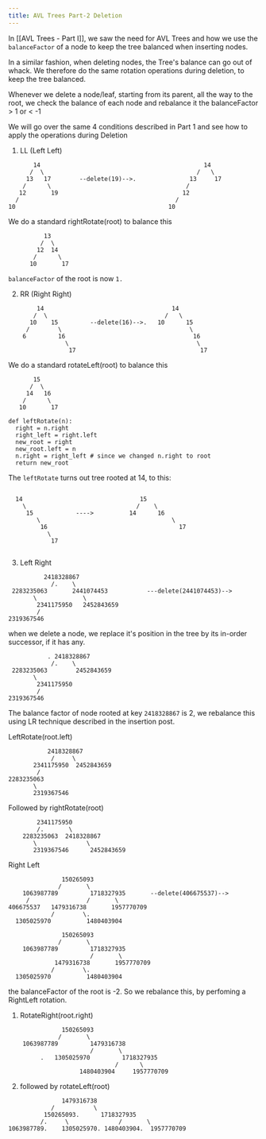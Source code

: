 ```yaml
---
title: AVL Trees Part-2 Deletion
---
```



In [[AVL Trees - Part I]], we saw the need for AVL Trees and how we use the `balanceFactor` of a node to keep the tree balanced when inserting nodes. 

In a similar fashion, when deleting nodes, the Tree's balance can go out of whack. We therefore do the same rotation operations during deletion, to keep the tree balanced.

Whenever we delete a node/leaf, starting from its parent, all the way to the root, we check the balance of each node and rebalance it the balanceFactor > 1 or < -1 


We will go over the same 4 conditions described in Part 1 and see how to apply the operations during Deletion


1. LL (Left  Left)

```
       14                                              14
      /  \                                           /   \
     13   17        --delete(19)-->.               13     17
    /      \                                      /
   12       19                                   12
  /                                            /
10                                           10
```


We do a standard rightRotate(root) to balance this
```
          13
         /  \
        12  14
       /      \
      10       17

```

`balanceFactor` of the root is now `1.`

2. RR (Right Right)

```
        14                                    14
       /  \                                 /   \
      10    15         --delete(16)-->.   10      15
     /        \                                    \ 
    6         16                                    16
                \                                    \
                 17                                   17
```

We do a standard rotateLeft(root) to balance this 

```
       15
      /  \
     14   16
    /      \
   10       17
```

```
def leftRotate(n):
  right = n.right
  right_left = right.left
  new_root = right
  new_root.left = n
  n.right = right_left # since we changed n.right to root
  return new_root
```

The `leftRotate` turns out tree rooted at 14, to this:

```
```
      14                                 15
        \                               /    \
         15            ---->          14      16
            \                                     \
             16                                     17
               \
                17      
```
```



3. Left Right



```
          2418328867                                           
            /.    \                                                    
 2283235063       2441074453           ---delete(2441074453)--> 
       \             \
        2341175950   2452843659
        /
2319367546
```

when we delete a node, we replace it's position in the tree by its in-order successor, if it has any.
```
           . 2418328867                                           
            /.    \                                                    
 2283235063        2452843659     
       \            
        2341175950   
        /
2319367546
```

The balance factor of node rooted at key  `2418328867` is 2, we rebalance this using LR technique described in the insertion post.

LeftRotate(root.left)

```
           2418328867                                           
            /     \                                                    
       2341175950  2452843659     
        /    
2283235063 
       \
       2319367546
```

Followed by rightRotate(root)

```
		2341175950
		/.       \
	2283235063	2418328867
       \              \
       2319367546      2452843659
```



Right Left


```
               150265093
	          /       \
    1063987789         1718327935       --delete(406675537)-->
     /                /       \
406675537   1479316738       1957770709
            /        \.                
  1305025970          1480403904
```


```
               150265093
	          /       \
    1063987789         1718327935      
                       /       \
             1479316738       1957770709
            /        \.                
  1305025970          1480403904
```

the balanceFactor of the root is -2. So we rebalance this, by perfoming a RightLeft rotation. 

1. RotateRight(root.right)

```
               150265093
	          /       \
    1063987789         1479316738      
                       /       \
		 .   1305025970         1718327935
                              /      \
		            1480403904     1957770709
```

2. followed by rotateLeft(root)

```
			   1479316738
			/           \
		  150265093.      1718327935
		 /.     \              /       \
1063987789.    1305025970. 1480403904.  1957770709
```
